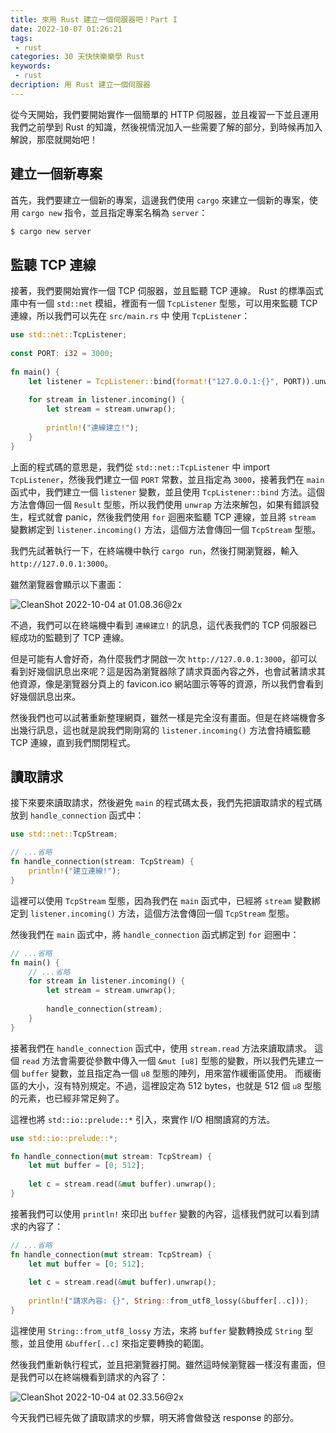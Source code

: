 ```yaml
---
title: 來用 Rust 建立一個伺服器吧！Part I
date: 2022-10-07 01:26:21
tags:
 - rust
categories: 30 天快快樂樂學 Rust
keywords:
 - rust
decription: 用 Rust 建立一個伺服器
---
```


從今天開始，我們要開始實作一個簡單的 HTTP 伺服器，並且複習一下並且運用我們之前學到 Rust 的知識，然後視情況加入一些需要了解的部分，到時候再加入解說，那麼就開始吧！

## 建立一個新專案

首先，我們要建立一個新的專案，這邊我們使用 `cargo` 來建立一個新的專案，使用 `cargo new` 指令，並且指定專案名稱為 `server`：

```bash
$ cargo new server
```

## 監聽 TCP 連線

接著，我們要開始實作一個 TCP 伺服器，並且監聽 TCP 連線。
Rust 的標準函式庫中有一個 `std::net` 模組，裡面有一個 `TcpListener` 型態，可以用來監聽 TCP 連線，所以我們可以先在 `src/main.rs` 中 使用 `TcpListener`：

```rust
use std::net::TcpListener;
 
const PORT: i32 = 3000;
 
fn main() {
    let listener = TcpListener::bind(format!("127.0.0.1:{}", PORT)).unwrap();
 
    for stream in listener.incoming() {
        let stream = stream.unwrap();
 
        println!("連線建立!");
    }
}
```

上面的程式碼的意思是，我們從 `std::net::TcpListener` 中 import `TcpListener`，然後我們建立一個 `PORT` 常數，並且指定為 `3000`，接著我們在 `main` 函式中，我們建立一個 `listener` 變數，並且使用 `TcpListener::bind` 方法。這個方法會傳回一個 `Result` 型態，所以我們使用 `unwrap` 方法來解包，如果有錯誤發生，程式就會 panic，然後我們使用 `for` 迴圈來監聽 TCP 連線，並且將 `stream` 變數綁定到 `listener.incoming()` 方法，這個方法會傳回一個 `TcpStream` 型態。

我們先試著執行一下，在終端機中執行 `cargo run`，然後打開瀏覽器，輸入 `http://127.0.0.1:3000`。

雖然瀏覽器會顯示以下畫面：

![CleanShot 2022-10-04 at 01.08.36@2x](https://i.imgur.com/2NOn8qD.png)

不過，我們可以在終端機中看到 `連線建立!` 的訊息，這代表我們的 TCP 伺服器已經成功的監聽到了 TCP 連線。

但是可能有人會好奇，為什麼我們才開啟一次 `http://127.0.0.1:3000`，卻可以看到好幾個訊息出來呢？這是因為瀏覽器除了請求頁面內容之外，也會試著請求其他資源，像是瀏覽器分頁上的 favicon.ico 網站圖示等等的資源，所以我們會看到好幾個訊息出來。

然後我們也可以試著重新整理網頁，雖然一樣是完全沒有畫面。但是在終端機會多出幾行訊息，這也就是說我們剛剛寫的 `listener.incoming()` 方法會持續監聽 TCP 連線，直到我們關閉程式。

## 讀取請求

接下來要來讀取請求，然後避免 `main` 的程式碼太長，我們先把讀取請求的程式碼放到 `handle_connection` 函式中：

```rust
use std::net::TcpStream;

// ...省略
fn handle_connection(stream: TcpStream) {
    println!("建立連線!");
}
```

這裡可以使用 `TcpStream` 型態，因為我們在 `main` 函式中，已經將 `stream` 變數綁定到 `listener.incoming()` 方法，這個方法會傳回一個 `TcpStream` 型態。

然後我們在 `main` 函式中，將 `handle_connection` 函式綁定到 `for` 迴圈中：

```rust
// ...省略
fn main() {
    // ...省略
    for stream in listener.incoming() {
        let stream = stream.unwrap();
 
        handle_connection(stream);
    }
}
```

接著我們在 `handle_connection` 函式中，使用 `stream.read` 方法來讀取請求。
這個 `read` 方法會需要從參數中傳入一個 `&mut [u8]` 型態的變數，所以我們先建立一個 `buffer` 變數，並且指定為一個 `u8` 型態的陣列，用來當作緩衝區使用。
而緩衝區的大小，沒有特別規定。不過，這裡設定為 512 bytes，也就是 512 個 `u8` 型態的元素，也已經非常足夠了。

這裡也將 `std::io::prelude::*` 引入，來實作 I/O 相關讀寫的方法。

```rust
use std::io::prelude::*;

fn handle_connection(mut stream: TcpStream) {
    let mut buffer = [0; 512];
 
    let c = stream.read(&mut buffer).unwrap();
}
```

接著我們可以使用 `println!` 來印出 `buffer` 變數的內容，這樣我們就可以看到請求的內容了：

```rust
// ...省略
fn handle_connection(mut stream: TcpStream) {
    let mut buffer = [0; 512];
 
    let c = stream.read(&mut buffer).unwrap();
 
    println!("請求內容: {}", String::from_utf8_lossy(&buffer[..c]));
}
```

這裡使用 `String::from_utf8_lossy` 方法，來將 `buffer` 變數轉換成 `String` 型態，並且使用 `&buffer[..c]` 來指定要轉換的範圍。

然後我們重新執行程式，並且把瀏覽器打開。雖然這時候瀏覽器一樣沒有畫面，但是我們可以在終端機看到請求的內容了：

![CleanShot 2022-10-04 at 02.33.56@2x](https://i.imgur.com/FddM6uI.png)

今天我們已經先做了讀取請求的步驟，明天將會做發送 response 的部分。